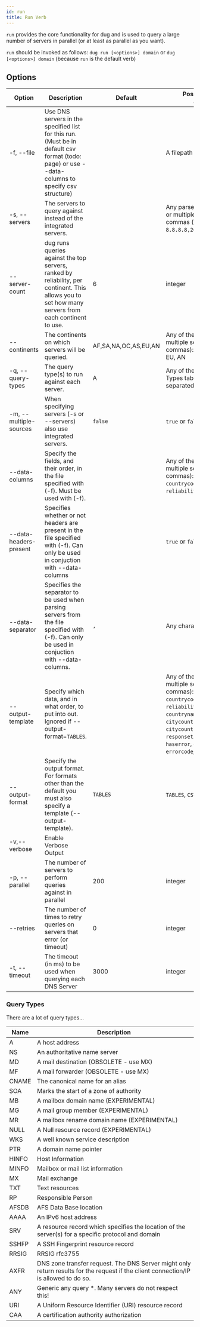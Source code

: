 ```yaml
---
id: run
title: Run Verb
---
```


`run` provides the core functionality for dug and is used to query a large number of servers in parallel (or at least as parallel as you want).

`run` should be invoked as follows: `dug run [<options>] domain` or `dug [<options>] domain` (because `run` is the default verb)

## Options

| Option                 | Description                                                                                                                                         | Default              | Possible Values (if applicable)                                                                                                                                                                                                                                                                   |
| ---------------------- | --------------------------------------------------------------------------------------------------------------------------------------------------- | -------------------- | ------------------------------------------------------------------------------------------------------------------------------------------------------------------------------------------------------------------------------------------------------------------------------------------------- |
| -f, --file             | Use DNS servers in the specified list for this run. (Must be in default csv format (todo: page) or use --data-columns to specify csv structure)     |                      | A filepath                                                                                                                                                                                                                                                                                        |
| -s, --servers          | The servers to query against instead of the integrated servers.                                                                                     |                      | Any parseable IP (like `8.8.8.8`), or multiple separated by commas (like `8.8.8.8,2001:4860:4860::8888`)                                                                                                                                                                                          |
| --server-count         | dug runs queries against the top servers, ranked by reliability, per continent. This allows you to set how many servers from each continent to use. | 6                    | integer                                                                                                                                                                                                                                                                                           |
| --continents           | The continents on which servers will be queried.                                                                                                    | AF,SA,NA,OC,AS,EU,AN | Any of the following (or multiple separated by commas): AF, SA, NA, OC, AS, EU, AN                                                                                                                                                                                                                |
| -q, --query-types      | The query type(s) to run against each server.                                                                                                       | A                    | Any of the items in the Query Types table below (or multiple separated by commas)                                                                                                                                                                                                                 |
| -m, --multiple-sources | When specifying servers (-s or --servers) also use integrated servers.                                                                              | `false`              | `true` or `false`                                                                                                                                                                                                                                                                                 |
| --data-columns         | Specify the fields, and their order, in the file specified with (-f). Must be used with (-f).                                                       |                      | Any of the following (or multiple separated by commas): `ipaddress`, `countrycode`, `city`, `dnssec`, `reliability`, `ignore`                                                                                                                                                                     |
| --data-headers-present | Specifies whether or not headers are present in the file specified with (-f). Can only be used in conjuction with --data-columns                    |                      | `true` or `false`                                                                                                                                                                                                                                                                                 |
| --data-separator       | Specifies the separator to be used when parsing servers from the file specified with (-f). Can only be used in conjuction with --data-columns.      | `,`                  | Any character                                                                                                                                                                                                                                                                                     |
| --output-template      | Specify which data, and in what order, to put into out. Ignored if --output-format=`TABLES`.                                                        |                      | Any of the following (or multiple separated by commas): `ipaddress`, `countrycode`, `city`, `dnssec`, `reliability`, `continentcode`, `countryname`, `countryflag`, `citycountryname`, `citycountrycontinentname`, `responsetime`, `recordtype`, `haserror`, `errormessage`, `errorcode`, `value` |
| --output-format        | Specify the output format. For formats other than the default you must also specify a template (--output-template).                                 | `TABLES`             | `TABLES`, `CSV`, `JSON`                                                                                                                                                                                                                                                                           |
| -v,--verbose           | Enable Verbose Output                                                                                                                               |                      |                                                                                                                                                                                                                                                                                                   |
| -p, --parallel         | The number of servers to perform queries against in parallel                                                                                        | 200                  | integer                                                                                                                                                                                                                                                                                           |
| --retries              | The number of times to retry queries on servers that error (or timeout)                                                                             | 0                    | integer                                                                                                                                                                                                                                                                                           |
| -t, --timeout          | The timeout (in ms) to be used when querying each DNS Server                                                                                        | 3000                 | integer                                                                                                                                                                                                                                                                                           |

### Query Types

There are a lot of query types...

| Name  | Description                                                                                                                          |
| ----- | ------------------------------------------------------------------------------------------------------------------------------------ |
| A     | A host address                                                                                                                       |
| NS    | An authoritative name server                                                                                                         |
| MD    | A mail destination (OBSOLETE - use MX)                                                                                               |
| MF    | A mail forwarder (OBSOLETE - use MX)                                                                                                 |
| CNAME | The canonical name for an alias                                                                                                      |
| SOA   | Marks the start of a zone of authority                                                                                               |
| MB    | A mailbox domain name (EXPERIMENTAL)                                                                                                 |
| MG    | A mail group member (EXPERIMENTAL)                                                                                                   |
| MR    | A mailbox rename domain name (EXPERIMENTAL)                                                                                          |
| NULL  | A Null resource record (EXPERIMENTAL)                                                                                                |
| WKS   | A well known service description                                                                                                     |
| PTR   | A domain name pointer                                                                                                                |
| HINFO | Host Information                                                                                                                     |
| MINFO | Mailbox or mail list information                                                                                                     |
| MX    | Mail exchange                                                                                                                        |
| TXT   | Text resources                                                                                                                       |
| RP    | Responsible Person                                                                                                                   |
| AFSDB | AFS Data Base location                                                                                                               |
| AAAA  | An IPv6 host address                                                                                                                 |
| SRV   | A resource record which specifies the location of the server(s) for a specific protocol and domain                                   |
| SSHFP | A SSH Fingerprint resource record                                                                                                    |
| RRSIG | RRSIG rfc3755                                                                                                                        |
| AXFR  | DNS zone transfer request. The DNS Server might only return results for the request if the client connection/IP is allowed to do so. |
| ANY   | Generic any query *. Many servers do not respect this!                                                                               |
| URI   | A Uniform Resource Identifier (URI) resource record                                                                                  |
| CAA   | A certification authority authorization                                                                                              |

